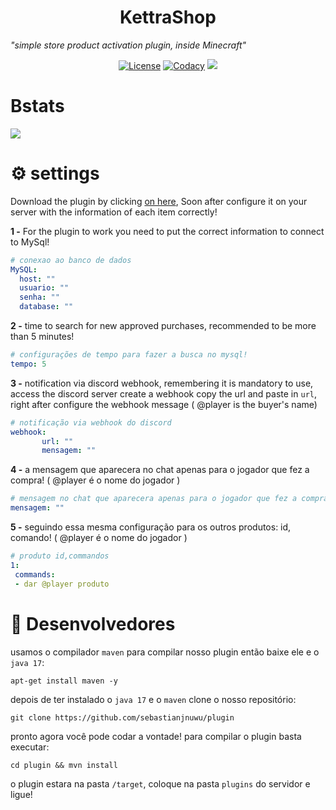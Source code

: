 <h1 align="center">KettraShop</h1>

   _"simple store product activation plugin, inside Minecraft"_

<p align="center">
  <a href="https://opensource.org/licenses/Apache-2.0"><img alt="License" src="https://img.shields.io/badge/License-Apache%202.0-blue.svg"/></a>
    <a href="https://app.codacy.com/gh/sebastianjnuwu/KettraShop?utm_source=github.com&utm_medium=referral&utm_content=sebastianjnuwu/KettraShop&utm_campaign=Badge_Grade_Settings"><img alt="Codacy" src="https://api.codacy.com/project/badge/Grade/2fd1d707e84c4701abf3803cef49b751"/></a>
  <a href="https://discord.gg/NDzFeDp8YE"><img src="https://discordapp.com/api/guilds/893997835412971570/widget.png"></a>
</p>

# Bstats

![](https://bstats.org/signatures/bukkit/KettraShop.svg)

# ⚙️ settings

Download the plugin by clicking [on here](https://github.com/sebastianjnuwu/KettraShop/releases/tag/1.2), Soon after configure it on your server with the information of each item correctly!

**1 -** For the plugin to work you need to put the correct information to connect to MySql!
```yml
# conexao ao banco de dados
MySQL:
  host: ""
  usuario: ""
  senha: ""
  database: ""
```

**2 -** time to search for new approved purchases, recommended to be more than 5 minutes!
```yml
# configurações de tempo para fazer a busca no mysql!
tempo: 5
```

**3 -** notification via discord webhook, remembering it is mandatory to use, access the discord server create a webhook copy the url and paste in `url`, right after configure the webhook message ( @player is the buyer's name)
```yml
# notificação via webhook do discord
webhook:
       url: ""
       mensagem: ""
```

**4 -** a mensagem que aparecera no chat apenas para o jogador que fez a compra! ( @player é o nome do jogador )
```yml
# mensagem no chat que aparecera apenas para o jogador que fez a compra!
mensagem: ""
```

**5 -** seguindo essa mesma configuração para os outros produtos: id, comando! ( @player é o nome do jogador )
```yml
# produto id,commandos
1:
 commands:
 - dar @player produto
```

# 🔗 Desenvolvedores

 usamos o compilador `maven` para compilar nosso plugin então baixe ele e o `java 17`:
 ```
 apt-get install maven -y 
 ```
 
 depois de ter instalado o `java 17` e o `maven` clone o nosso repositório:
 ```
git clone https://github.com/sebastianjnuwu/plugin
```

 pronto agora você pode codar a vontade! para compilar o plugin basta executar:
 ```
 cd plugin && mvn install
```

o plugin estara na pasta `/target`, coloque na pasta `plugins` do servidor e ligue!
